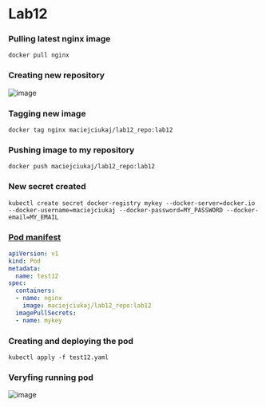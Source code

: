 # Lab12


### Pulling latest nginx image
```console
docker pull nginx
```


### Creating new repository
![image](https://github.com/maciejciukaj/KubernetesLabs/assets/86522973/18c71fe9-f56a-44d7-a028-88e70887c107)


### Tagging new image
```console
docker tag nginx maciejciukaj/lab12_repo:lab12
```

### Pushing image to my repository
```console
docker push maciejciukaj/lab12_repo:lab12
```

### New secret created
```console
kubectl create secret docker-registry mykey --docker-server=docker.io --docker-username=maciejciukaj --docker-password=MY_PASSWORD --docker-email=MY_EMAIL
```

### [Pod manifest](https://github.com/maciejciukaj/KubernetesLabs/blob/lab12/lab12.yaml)

```yaml
apiVersion: v1
kind: Pod
metadata:
  name: test12
spec:
  containers:
  - name: nginx
    image: maciejciukaj/lab12_repo:lab12
  imagePullSecrets:
  - name: mykey
```

### Creating and deploying the pod 

```console
kubectl apply -f test12.yaml
```


### Veryfing running pod
![image](https://github.com/maciejciukaj/KubernetesLabs/assets/86522973/14b2a7d2-31fc-49c8-9675-731201d3484d)
